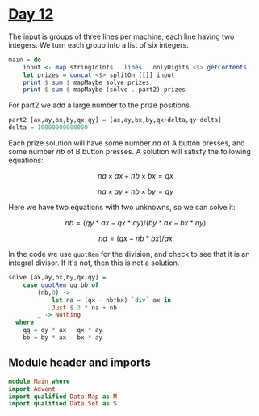 # [Day 12](https://adventofcode.com/2024/day/12)

The input is groups of three lines per machine,
each line having two integers.
We turn each group into a list of six integers.

```haskell top:3
main = do
    input <- map stringToInts . lines . onlyDigits <$> getContents
    let prizes = concat <$> splitOn [[]] input
    print $ sum $ mapMaybe solve prizes
    print $ sum $ mapMaybe (solve . part2) prizes
```

For part2 we add a large number to the prize positions.

```haskell
part2 [ax,ay,bx,by,qx,qy] = [ax,ay,bx,by,qx+delta,qy+delta]
delta = 10000000000000
```

Each prize solution will have some number $na$ of A button presses,
and some number $nb$ of B button presses. A solution will satisfy
the following equations:

```math
na \times ax + nb \times bx = qx
```

```math
na \times ay + nb \times by = qy
```

Here we have two equations with two unknowns, so we can solve it:

```math
nb = (qy*ax-qx*ay) / (by*ax-bx*ay)
```

```math
na = (qx-nb*bx) / ax
```

In the code we use `quotRem` for the division,
and check to see that it is an integral divisor.
If it's not, then this is not a solution.

```haskell
solve [ax,ay,bx,by,qx,qy] =
    case quotRem qq bb of
        (nb,0) -> 
            let na = (qx - nb*bx) `div` ax in
            Just $ 3 * na + nb
        _ -> Nothing
  where
    qq = qy * ax - qx * ay
    bb = by * ax - bx * ay
```

## Module header and imports

```haskell top
module Main where
import Advent
import qualified Data.Map as M
import qualified Data.Set as S
```
